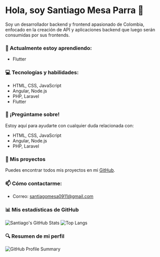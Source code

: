 # Hola, soy Santiago Mesa Parra 👋 

Soy un desarrollador backend y frontend apasionado de Colombia, enfocado en la creación de API y aplicaciones backend que luego serán consumidas por sus frontends.

### 🌱 Actualmente estoy aprendiendo:
- Flutter

### 💻 Tecnologías y habilidades:
- HTML, CSS, JavaScript
- Angular, Node.js
- PHP, Laravel
- Flutter

### 💬 ¡Pregúntame sobre!
Estoy aquí para ayudarte con cualquier duda relacionada con:
- HTML, CSS, JavaScript
- Angular, Node.js
- PHP, Laravel

### 📂 Mis proyectos
Puedes encontrar todos mis proyectos en mi [GitHub](https://github.com/SantiagoMesa0911).

### 📫 Cómo contactarme:
- Correo: santiagomesa0911@gmail.com

### 📊 Mis estadísticas de GitHub
![Santiago's GitHub Stats](https://github-readme-stats.vercel.app/api?username=SantiagoMesa0911&show_icons=true&theme=dracula)
![Top Langs](https://github-readme-stats.vercel.app/api/top-langs/?username=SantiagoMesa0911&layout=compact&theme=dracula)

### 🔍 Resumen de mi perfil
![GitHub Profile Summary](https://github-profile-summary-cards.vercel.app/api/cards/profile-details?username=SantiagoMesa0911&theme=dracula)


